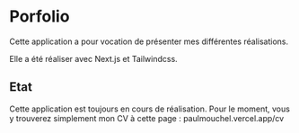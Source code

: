 # Porfolio

Cette application a pour vocation de présenter mes différentes réalisations.

Elle a été réaliser avec Next.js et Tailwindcss.

## Etat

Cette application est toujours en cours de réalisation. Pour le moment, vous y trouverez simplement mon CV à cette page : paulmouchel.vercel.app/cv

